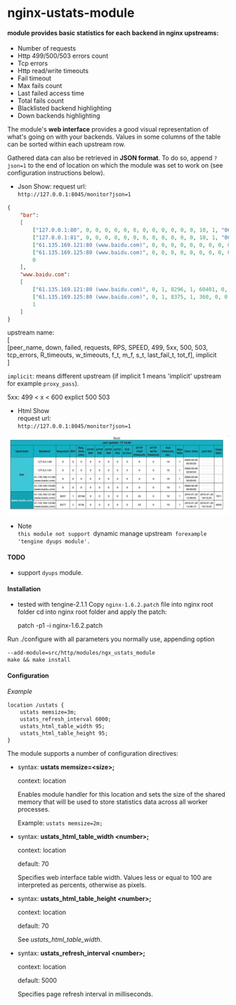 nginx-ustats-module
============

#### module provides basic statistics for each backend in nginx upstreams:

* Number of requests
* Http 499/500/503 errors count
* Tcp errors
* Http read/write timeouts
* Fail timeout
* Max fails count
* Last failed access time
* Total fails count
* Blacklisted backend highlighting
* Down backends highlighting

The module's **web interface** provides a good visual representation of what's going on with your backends. Values in some columns of the table can be sorted within each upstream row.

Gathered data can also be retrieved in **JSON format**. To do so, append `?json=1` to the end of location on which the module was set to work on (see configuration instructions below).

* Json Show:
request url:    
`http://127.0.0.1:8045/monitor?json=1 `   

```json    
{
	"bar":
	[
		["127.0.0.1:80", 0, 0, 0, 0, 0, 0, 0, 0, 0, 0, 0, 0, 10, 1, "0000-00-00 00:00:00", "0000-00-00 00:00:00", 0],
		["127.0.0.1:81", 0, 0, 0, 0, 0, 0, 0, 0, 0, 0, 0, 0, 10, 1, "0000-00-00 00:00:00", "0000-00-00 00:00:00", 0],
		["61.135.169.121:80 (www.baidu.com)", 0, 0, 0, 0, 0, 0, 0, 0, 0, 0, 0, 0, 10, 1, "0000-00-00 00:00:00", "0000-00-00 00:00:00", 0],
		["61.135.169.125:80 (www.baidu.com)", 0, 0, 0, 0, 0, 0, 0, 0, 0, 0, 0, 0, 10, 1, "0000-00-00 00:00:00", "0000-00-00 00:00:00", 0],
		0
	],
	"www.baidu.com":
	[
		["61.135.169.121:80 (www.baidu.com)", 0, 1, 8296, 1, 60401, 0, 0, 0, 0, 0, 20, 0, 10, 1, "2016-01-20 12:44:02", "2016-01-20 14:13:22", 7003],
		["61.135.169.125:80 (www.baidu.com)", 0, 1, 8375, 1, 360, 0, 0, 0, 0, 0, 24, 0, 10, 1, "2016-01-20 12:46:13", "2016-01-20 14:13:23", 6826],
		1
	]
}
```       
upstream name:     
[   
    [peer_name, down, failed, requests, RPS, SPEED, 499, 5xx, 500, 503, tcp_errors, R_timeouts, w_timeouts, f_t, m_f, s_t, last_fail_t, tot_f],
implicit    
]

`implicit`: means different upstream (if implicit 1 means 'implicit' upstream for example `proxy_pass`). 

5xx:  499 < x < 600 explict 500 503
* Html Show    
request url:   
`http://127.0.0.1:8045/monitor?json=1 `  

![Screenshot](./doc/monitor.jpg)

* Note    
 `this module not support `dynamic manage upstream` forexample 'tengine dyups module'.`

#### TODO
* support `dyups` module.


#### Installation

* tested with tengine-2.1.1
Copy `nginx-1.6.2.patch` file into nginx root folder
cd into nginx root folder and apply the patch:

    patch -p1 -i nginx-1.6.2.patch
    
Run ./configure with all parameters you normally use, appending option
    
    --add-module=src/http/modules/ngx_ustats_module
    make && make install


#### Configuration

*Example*

    location /ustats {
        ustats memsize=3m;
        ustats_refresh_interval 6000;
        ustats_html_table_width 95;
        ustats_html_table_height 95;
    }

The module supports a number of configuration directives:

* syntax: **ustats memsize=\<size\>;**

  context: location

  Enables module handler for this location and sets the size of the shared memory that will be used to store statistics data across all worker processes.

  Example: `ustats memsize=2m;`


* syntax: **ustats_html_table_width \<number\>;**
  
  context: location

  default: 70

  Specifies web interface table width. Values less or equal to 100 are interpreted as percents, otherwise as pixels.


* syntax: **ustats_html_table_height \<number\>;**

  context: location

  default: 70

  See _ustats_html_table_width_.


* syntax: **ustats_refresh_interval \<number\>;**

  context: location

  default: 5000

  Specifies page refresh interval in milliseconds.
